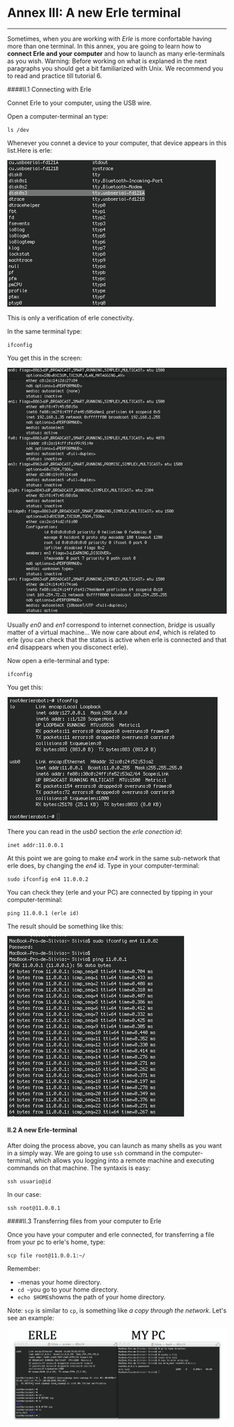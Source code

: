 # Annex III: A new Erle terminal
---

Sometimes, when you are working with *Erle* is more confortable having more than one terminal.
In this annex, you are going to learn how to **connect Erle and your computer** and how to launch as many erle-terminals as you wish.
Warning: Before working on what is explaned in the next paragraphs you should get a bit familiarized with Unix. We recommend you to read and practice till tutorial 6.

####II.1 Connecting with Erle

Connet Erle to your computer, using the USB wire.

Open a computer-terminal an type:
```
ls /dev
```
Whenever you connet a device to your computer, that device appears in this list.Here is erle:

![dev](imgannex3/dev.jpg)

This is only a verification of erle conectivity.

In the same terminal type:
```
ifconfig
```
You get this in the screen:

![en4](imgannex3/en4.jpg)


Usually *en0* and *en1* correspond to internet connection, *bridge* is usually matter of a virtual machine... We now care about *en4*, which is related to erle (you can check that  the status is active when erle is connected and that *en4* disappears when you disconect erle).

Now open a erle-terminal and type:
```
ifconfig
```
You get this:

![usb0](imgannex3/usb.jpg)

There you can read in the *usb0* section the *erle conection id*:
```
inet addr:11.0.0.1
```
At this point we are going to make *en4* work in the same sub-network that erle does, by changing the *en4* id.
Type in your computer-terminal:
```
sudo ifconfig en4 11.0.0.2
```

You can check they (erle and your PC) are connected by tipping in your computer-terminal:
```
ping 11.0.0.1 (erle id)
```
The result should be something like this:

![ping](imgannex3/ping.jpg)

#### II.2 A new Erle-terminal

After doing the process above, you can launch as many shells as you want in a simply way. We are going to use `ssh` command in the computer-terminal, which allows you logging into a remote machine and executing commands on that machine.
The syntaxis is easy:

```
ssh usuario@id
```
In our case:
```
ssh root@11.0.0.1
```

####II.3 Transferring files from your computer to Erle

Once you have your computer and erle connected, for transferring a file from your pc to erle's home, type:
```
scp file root@11.0.0.1:~/
```
Remember:
- `~`menas your home directory.
- `cd ~`you go to your home directory.
- `echo $HOME`showns the path of your home directory.

Note: `scp` is similar to `cp`, is something like *a copy through the network*.
Let's see an example:

![example](imgannex3/example.jpg)
